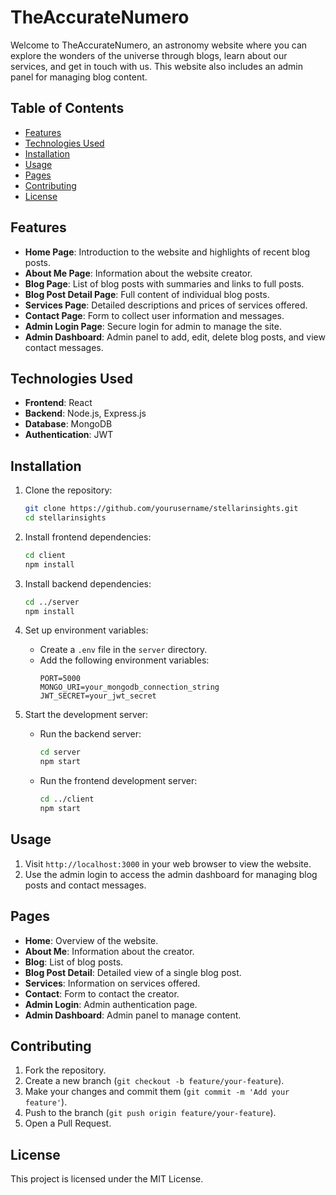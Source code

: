 # TheAccurateNumero

Welcome to TheAccurateNumero, an astronomy website where you can explore the wonders of the universe through blogs, learn about our services, and get in touch with us. This website also includes an admin panel for managing blog content.

## Table of Contents

- [Features](#features)
- [Technologies Used](#technologies-used)
- [Installation](#installation)
- [Usage](#usage)
- [Pages](#pages)
- [Contributing](#contributing)
- [License](#license)

## Features

- **Home Page**: Introduction to the website and highlights of recent blog posts.
- **About Me Page**: Information about the website creator.
- **Blog Page**: List of blog posts with summaries and links to full posts.
- **Blog Post Detail Page**: Full content of individual blog posts.
- **Services Page**: Detailed descriptions and prices of services offered.
- **Contact Page**: Form to collect user information and messages.
- **Admin Login Page**: Secure login for admin to manage the site.
- **Admin Dashboard**: Admin panel to add, edit, delete blog posts, and view contact messages.

## Technologies Used

- **Frontend**: React
- **Backend**: Node.js, Express.js
- **Database**: MongoDB
- **Authentication**: JWT

## Installation

1. Clone the repository:
    ```bash
    git clone https://github.com/yourusername/stellarinsights.git
    cd stellarinsights
    ```

2. Install frontend dependencies:
    ```bash
    cd client
    npm install
    ```

3. Install backend dependencies:
    ```bash
    cd ../server
    npm install
    ```

4. Set up environment variables:
    - Create a `.env` file in the `server` directory.
    - Add the following environment variables:
      ```
      PORT=5000
      MONGO_URI=your_mongodb_connection_string
      JWT_SECRET=your_jwt_secret
      ```

5. Start the development server:
    - Run the backend server:
      ```bash
      cd server
      npm start
      ```
    - Run the frontend development server:
      ```bash
      cd ../client
      npm start
      ```

## Usage

1. Visit `http://localhost:3000` in your web browser to view the website.
2. Use the admin login to access the admin dashboard for managing blog posts and contact messages.

## Pages

- **Home**: Overview of the website.
- **About Me**: Information about the creator.
- **Blog**: List of blog posts.
- **Blog Post Detail**: Detailed view of a single blog post.
- **Services**: Information on services offered.
- **Contact**: Form to contact the creator.
- **Admin Login**: Admin authentication page.
- **Admin Dashboard**: Admin panel to manage content.

## Contributing

1. Fork the repository.
2. Create a new branch (`git checkout -b feature/your-feature`).
3. Make your changes and commit them (`git commit -m 'Add your feature'`).
4. Push to the branch (`git push origin feature/your-feature`).
5. Open a Pull Request.

## License

This project is licensed under the MIT License.
